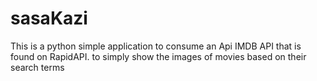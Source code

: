 # sasaKazi
This is a python simple application to consume an Api IMDB API that is found on RapidAPI. to simply show the images of movies based on their search terms 

